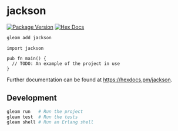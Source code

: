# jackson

[![Package Version](https://img.shields.io/hexpm/v/jackson)](https://hex.pm/packages/jackson)
[![Hex Docs](https://img.shields.io/badge/hex-docs-ffaff3)](https://hexdocs.pm/jackson/)

```sh
gleam add jackson
```
```gleam
import jackson

pub fn main() {
  // TODO: An example of the project in use
}
```

Further documentation can be found at <https://hexdocs.pm/jackson>.

## Development

```sh
gleam run   # Run the project
gleam test  # Run the tests
gleam shell # Run an Erlang shell
```
